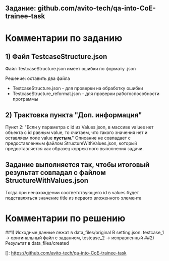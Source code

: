 ## Задание: github.com/avito-tech/qa-into-CoE-trainee-task

# Комментарии по заданию
## 1) Файл TestcaseStructure.json
Файл TestcaseStructure.json имеет ошибки по формату .json

Решение: оставить два файла 
* TestcaseStructure.json - для проверки на обработку ошибки
* TestcaseStructure_reformat.json - для проверки работоспособности программы

## 2) Трактовка пункта "Доп. информация"
Пункт 2: 
"Если у параметра с id из Values.json, в массиве values нет объекта с id равным value,
то считаем, что такого значения нет и оставляем поле value **пустым**." 
Описание не совпадает с предоставленным файлом StructureWithValues.json, который предоставляется как
образец корректного выполнения задачи.
## Задание выполняется так, чтобы итоговый результат совпадал с файлом StructureWithValues.json
Тогда при ненахождении соответствующего id в values будет подставляться значение title из первого вложенного элемента 


# Комментарии по решению
##1) Исходные данные лежат в data_files/original
В setting.json: testcase_1 -> оригинальный файл с заданием, testcase_2 -> исправленный
##2) Результат в data_files/created

[]: https://github.com/avito-tech/qa-into-CoE-trainee-task